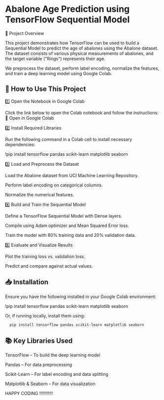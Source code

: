 
# Abalone Age Prediction using TensorFlow Sequential Model

📌 Project Overview

This project demonstrates how TensorFlow can be used to build a Sequential Model to predict the age of abalones using the Abalone dataset. The dataset consists of various physical measurements of abalones, and the target variable ("Rings") represents their age.

We preprocess the dataset, perform label encoding, normalize the features, and train a deep learning model using Google Colab.


## 🚀 How to Use This Project

1️⃣ Open the Notebook in Google Colab

Click the link below to open the Colab notebook and follow the instructions: 📂 Open in Google Colab

2️⃣ Install Required Libraries

Run the following command in a Colab cell to install necessary dependencies:

!pip install tensorflow pandas scikit-learn matplotlib seaborn

3️⃣ Load and Preprocess the Dataset

Load the Abalone dataset from UCI Machine Learning Repository.

Perform label encoding on categorical columns.

Normalize the numerical features.

4️⃣ Build and Train the Sequential Model

Define a TensorFlow Sequential Model with Dense layers.

Compile using Adam optimizer and Mean Squared Error loss.

Train the model with 80% training data and 20% validation data.

5️⃣ Evaluate and Visualize Results

Plot the training loss vs. validation loss.

Predict and compare against actual values.

## 📥 Installation

Ensure you have the following installed in your Google Colab environment:

!pip install tensorflow pandas scikit-learn matplotlib seaborn

Or, if running locally, install them using:

```bash
  pip install tensorflow pandas scikit-learn matplotlib seaborn
```


## 📚 Key Libraries Used

TensorFlow – To build the deep learning model

Pandas – For data preprocessing

Scikit-Learn – For label encoding and data splitting

Matplotlib & Seaborn – For data visualization


HAPPY CODING !!!!!!!!!!!
